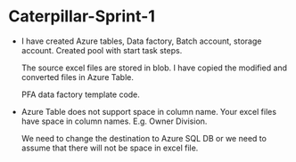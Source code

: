 # Caterpillar-Sprint-1

- I have created Azure tables, Data factory, Batch account, storage account. Created pool with start task steps. 

  The source excel files are stored in blob. I have copied the modified and converted files in Azure Table.
  
  PFA data factory template code. 
  

- Azure Table does not support space in column name. Your excel files have space in column names. E.g. Owner Division. 

  We need to change the destination to Azure SQL DB or we need to assume that there will not be space in excel file.

